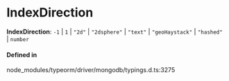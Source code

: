 # IndexDirection

 **IndexDirection**: ``-1`` \| ``1`` \| ``"2d"`` \| ``"2dsphere"`` \| ``"text"`` \| ``"geoHaystack"`` \| ``"hashed"`` \| `number`

#### Defined in

node_modules/typeorm/driver/mongodb/typings.d.ts:3275
